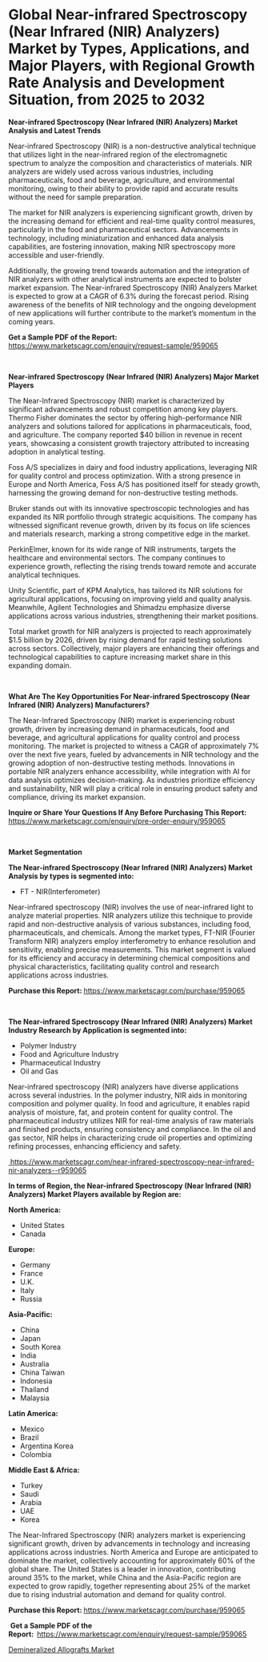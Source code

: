 <p><h1>Global Near-infrared Spectroscopy (Near Infrared (NIR) Analyzers) Market by Types, Applications, and Major Players, with Regional Growth Rate Analysis and Development Situation, from 2025 to 2032</h1></p><p><strong>Near-infrared Spectroscopy (Near Infrared (NIR) Analyzers) Market Analysis and Latest Trends</strong></p>
<p><p>Near-infrared Spectroscopy (NIR) is a non-destructive analytical technique that utilizes light in the near-infrared region of the electromagnetic spectrum to analyze the composition and characteristics of materials. NIR analyzers are widely used across various industries, including pharmaceuticals, food and beverage, agriculture, and environmental monitoring, owing to their ability to provide rapid and accurate results without the need for sample preparation.</p><p>The market for NIR analyzers is experiencing significant growth, driven by the increasing demand for efficient and real-time quality control measures, particularly in the food and pharmaceutical sectors. Advancements in technology, including miniaturization and enhanced data analysis capabilities, are fostering innovation, making NIR spectroscopy more accessible and user-friendly.</p><p>Additionally, the growing trend towards automation and the integration of NIR analyzers with other analytical instruments are expected to bolster market expansion. The Near-infrared Spectroscopy (NIR) Analyzers Market is expected to grow at a CAGR of 6.3% during the forecast period. Rising awareness of the benefits of NIR technology and the ongoing development of new applications will further contribute to the market’s momentum in the coming years.</p></p>
<p><strong>Get a Sample PDF of the Report:&nbsp;</strong> <a href="https://www.marketscagr.com/enquiry/request-sample/959065?utm_campaign=2465&utm_medium=2&utm_source=Github&utm_content=ia&utm_term=21032025&utm_id=near-infrared-spectroscopy-near-infrared-nir-analyzers">https://www.marketscagr.com/enquiry/request-sample/959065</a></p>
<p>&nbsp;</p>
<p><strong>Near-infrared Spectroscopy (Near Infrared (NIR) Analyzers) Major Market Players</strong></p>
<p><p>The Near-Infrared Spectroscopy (NIR) market is characterized by significant advancements and robust competition among key players. Thermo Fisher dominates the sector by offering high-performance NIR analyzers and solutions tailored for applications in pharmaceuticals, food, and agriculture. The company reported $40 billion in revenue in recent years, showcasing a consistent growth trajectory attributed to increasing adoption in analytical testing.</p><p>Foss A/S specializes in dairy and food industry applications, leveraging NIR for quality control and process optimization. With a strong presence in Europe and North America, Foss A/S has positioned itself for steady growth, harnessing the growing demand for non-destructive testing methods.</p><p>Bruker stands out with its innovative spectroscopic technologies and has expanded its NIR portfolio through strategic acquisitions. The company has witnessed significant revenue growth, driven by its focus on life sciences and materials research, marking a strong competitive edge in the market.</p><p>PerkinElmer, known for its wide range of NIR instruments, targets the healthcare and environmental sectors. The company continues to experience growth, reflecting the rising trends toward remote and accurate analytical techniques. </p><p>Unity Scientific, part of KPM Analytics, has tailored its NIR solutions for agricultural applications, focusing on improving yield and quality analysis. Meanwhile, Agilent Technologies and Shimadzu emphasize diverse applications across various industries, strengthening their market positions.</p><p>Total market growth for NIR analyzers is projected to reach approximately $1.5 billion by 2026, driven by rising demand for rapid testing solutions across sectors. Collectively, major players are enhancing their offerings and technological capabilities to capture increasing market share in this expanding domain.</p></p>
<p>&nbsp;</p>
<p><strong>What Are The Key Opportunities For Near-infrared Spectroscopy (Near Infrared (NIR) Analyzers) Manufacturers?</strong></p>
<p><p>The Near-Infrared Spectroscopy (NIR) market is experiencing robust growth, driven by increasing demand in pharmaceuticals, food and beverage, and agricultural applications for quality control and process monitoring. The market is projected to witness a CAGR of approximately 7% over the next five years, fueled by advancements in NIR technology and the growing adoption of non-destructive testing methods. Innovations in portable NIR analyzers enhance accessibility, while integration with AI for data analysis optimizes decision-making. As industries prioritize efficiency and sustainability, NIR will play a critical role in ensuring product safety and compliance, driving its market expansion.</p></p>
<p><strong>Inquire or Share Your Questions If Any Before Purchasing This Report:</strong> <a href="https://www.marketscagr.com/enquiry/pre-order-enquiry/959065?utm_campaign=2465&utm_medium=2&utm_source=Github&utm_content=ia&utm_term=21032025&utm_id=near-infrared-spectroscopy-near-infrared-nir-analyzers">https://www.marketscagr.com/enquiry/pre-order-enquiry/959065</a></p>
<p>&nbsp;</p>
<p><strong>Market Segmentation</strong></p>
<p><strong>The Near-infrared Spectroscopy (Near Infrared (NIR) Analyzers) Market Analysis by types is segmented into:</strong></p>
<p><ul><li>FT - NIR(Interferometer)</li></ul></p>
<p><p>Near-infrared spectroscopy (NIR) involves the use of near-infrared light to analyze material properties. NIR analyzers utilize this technique to provide rapid and non-destructive analysis of various substances, including food, pharmaceuticals, and chemicals. Among the market types, FT-NIR (Fourier Transform NIR) analyzers employ interferometry to enhance resolution and sensitivity, enabling precise measurements. This market segment is valued for its efficiency and accuracy in determining chemical compositions and physical characteristics, facilitating quality control and research applications across industries.</p></p>
<p><strong>Purchase this Report:&nbsp;</strong><a href="https://www.marketscagr.com/purchase/959065?utm_campaign=2465&utm_medium=2&utm_source=Github&utm_content=ia&utm_term=21032025&utm_id=near-infrared-spectroscopy-near-infrared-nir-analyzers">https://www.marketscagr.com/purchase/959065</a></p>
<p>&nbsp;</p>
<p><strong>The Near-infrared Spectroscopy (Near Infrared (NIR) Analyzers) Market Industry Research by Application is segmented into:</strong></p>
<p><ul><li>Polymer Industry</li><li>Food and Agriculture Industry</li><li>Pharmaceutical Industry</li><li>Oil and Gas</li></ul></p>
<p><p>Near-infrared spectroscopy (NIR) analyzers have diverse applications across several industries. In the polymer industry, NIR aids in monitoring composition and polymer quality. In food and agriculture, it enables rapid analysis of moisture, fat, and protein content for quality control. The pharmaceutical industry utilizes NIR for real-time analysis of raw materials and finished products, ensuring consistency and compliance. In the oil and gas sector, NIR helps in characterizing crude oil properties and optimizing refining processes, enhancing efficiency and safety.</p></p>
<p><a href="https://www.marketscagr.com/near-infrared-spectroscopy-near-infrared-nir-analyzers--r959065?utm_campaign=2465&utm_medium=2&utm_source=Github&utm_content=ia&utm_term=21032025&utm_id=near-infrared-spectroscopy-near-infrared-nir-analyzers">&nbsp;https://www.marketscagr.com/near-infrared-spectroscopy-near-infrared-nir-analyzers--r959065</a></p>
<p><strong>In terms of Region, the Near-infrared Spectroscopy (Near Infrared (NIR) Analyzers) Market Players available by Region are:</strong></p>
<p>
    <p> <strong> North America: </strong>
        <ul>
            <li>United States</li>
            <li>Canada</li>
        </ul>
        </p> 
    <p> <strong> Europe: </strong>
        <ul>
            <li>Germany</li>
            <li>France</li>
            <li>U.K.</li>
            <li>Italy</li>
            <li>Russia</li>
        </ul>
        </p> 
    <p> <strong> Asia-Pacific: </strong>
        <ul>
            <li>China</li>
            <li>Japan</li>
            <li>South Korea</li>
            <li>India</li>
            <li>Australia</li>
            <li>China Taiwan</li>
            <li>Indonesia</li>
            <li>Thailand</li>
            <li>Malaysia</li>
        </ul>
        </p> 
    <p> <strong> Latin America: </strong>
        <ul>
            <li>Mexico</li>
            <li>Brazil</li>
            <li>Argentina Korea</li>
            <li>Colombia</li>
        </ul>
        </p> 
    <p> <strong> Middle East & Africa: </strong>
        <ul>
            <li>Turkey</li>
            <li>Saudi</li>
            <li>Arabia</li>
            <li>UAE</li>
            <li>Korea</li>
        </ul>
    </p>
    </p>
<p><p>The Near-Infrared Spectroscopy (NIR) analyzers market is experiencing significant growth, driven by advancements in technology and increasing applications across industries. North America and Europe are anticipated to dominate the market, collectively accounting for approximately 60% of the global share. The United States is a leader in innovation, contributing around 35% to the market, while China and the Asia-Pacific region are expected to grow rapidly, together representing about 25% of the market due to rising industrial automation and demand for quality control.</p></p>
<p><strong>Purchase this Report: </strong><a href="https://www.marketscagr.com/purchase/959065?utm_campaign=2465&utm_medium=2&utm_source=Github&utm_content=ia&utm_term=21032025&utm_id=near-infrared-spectroscopy-near-infrared-nir-analyzers">https://www.marketscagr.com/purchase/959065</a></p>
<p>&nbsp;<strong>Get a Sample PDF of the Report:&nbsp;&nbsp;</strong><a href="https://www.marketscagr.com/enquiry/request-sample/959065?utm_campaign=2465&utm_medium=2&utm_source=Github&utm_content=ia&utm_term=21032025&utm_id=near-infrared-spectroscopy-near-infrared-nir-analyzers">https://www.marketscagr.com/enquiry/request-sample/959065</a></p>
<p><strong></strong></p>
<p><p><a href="https://github.com/NargisHussain432/Market-Research-Report-List-1/blob/main/demineralized-allografts-market.md?utm_campaign=2465&utm_medium=2&utm_source=Github&utm_content=ia&utm_term=21032025&utm_id=near-infrared-spectroscopy-near-infrared-nir-analyzers">Demineralized Allografts Market</a></p></p>